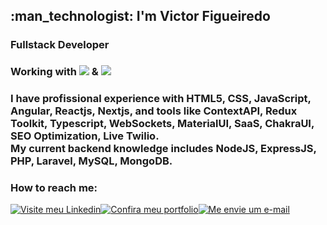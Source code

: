 <h2>:man_technologist: I'm Victor Figueiredo</h2> 
<h3>Fullstack Developer</h3>
<h3>Working with <img src="https://img.shields.io/badge/JavaScript-323330?style=for-the-badge&logo=javascript&logoColor=F7DF1E"> & <img src="https://img.shields.io/badge/php-%23777BB4.svg?style=for-the-badge&logo=php&logoColor=white"></h3>
<h3>I have profissional experience with HTML5, CSS, JavaScript, Angular, Reactjs, Nextjs, and tools like ContextAPI, Redux Toolkit, Typescript, WebSockets, MaterialUI, SaaS, ChakraUI, SEO Optimization, Live Twilio.
<br>
My current backend knowledge includes NodeJS, ExpressJS, PHP, Laravel, MySQL, MongoDB.</h3>
<!-- <h3>I have experience in the market and I'm looking for new and good challenges.</h3> -->
<h3>How to reach me: </h3><a target="_blank" href="https://www.linkedin.com/in/vcfo"><img title="Visite meu Linkedin" src="https://img.shields.io/badge/LinkedIn-0077B5?style=for-the-badge&logo=linkedin&logoColor=white"/></a><a target="_blank" href="https://victorfigueiredo.vercel.app"><img title="Confira meu portfolio" src="https://img.shields.io/badge/Portfolio-%23000000.svg?style=for-the-badge&logo=firefox&logoColor=#FF7139"></a><a target="_blank" href="mailto:victorfigueiredodev@gmail.com"><img title="Me envie um e-mail" src="https://img.shields.io/badge/Gmail-D14836?style=for-the-badge&logo=gmail&logoColor=white"></a>
